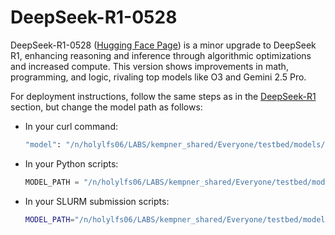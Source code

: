 # DeepSeek-R1-0528

DeepSeek-R1-0528 ([Hugging Face Page](https://huggingface.co/deepseek-ai/DeepSeek-R1-0528)) is a minor upgrade to DeepSeek R1, enhancing reasoning and inference through algorithmic optimizations and increased compute. This version shows improvements in math, programming, and logic, rivaling top models like O3 and Gemini 2.5 Pro. 

For deployment instructions, follow the same steps as in the [DeepSeek-R1](README_DeepSeekR1.md) section, but change the model path as follows:

- In your curl command:

  ```bash
  "model": "/n/holylfs06/LABS/kempner_shared/Everyone/testbed/models/DeepSeek-R1-0528"
  ```
- In your Python scripts:

  ```python
  MODEL_PATH = "/n/holylfs06/LABS/kempner_shared/Everyone/testbed/models/DeepSeek-R1-0528"
  ```

- In your SLURM submission scripts:

  ```bash
  MODEL_PATH="/n/holylfs06/LABS/kempner_shared/Everyone/testbed/models/DeepSeek-R1-0528"
  ```
